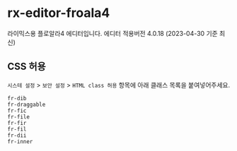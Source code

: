 # rx-editor-froala4
라이믹스용 플로알라4 에디터입니다. 에디터 적용버전 4.0.18 (2023-04-30 기준 최신)


## CSS 허용
`시스테 설정` > `보안 설정` > `HTML class 허용` 항목에 아래 클래스 목록을 붙여넣어주세요.

```
fr-dib
fr-draggable
fr-fic
fr-file
fr-fir
fr-fil
fr-dii
fr-inner
```
